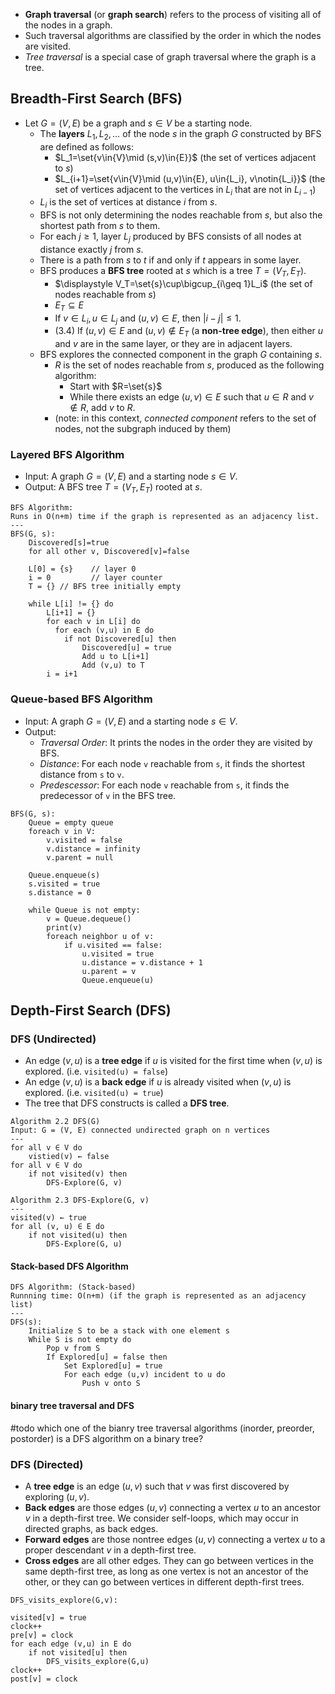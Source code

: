 - **Graph traversal** (or **graph search**) refers to the process of visiting all of the nodes in a graph.
- Such traversal algorithms are classified by the order in which the nodes are visited.
- _Tree traversal_ is a special case of graph traversal where the graph is a tree.

## Breadth-First Search (BFS)


- Let $G=(V,E)$ be a graph and $s\in{V}$ be a starting node.
	- The **layers** $L_1,L_2,\ldots$ of the node $s$ in the graph $G$ constructed by BFS are defined as follows:
		- $L_1=\set{v\in{V}\mid (s,v)\in{E}}$ (the set of vertices adjacent to $s$)
		- $L_{i+1}=\set{v\in{V}\mid (u,v)\in{E}, u\in{L_i}, v\notin{L_i}}$ (the set of vertices adjacent to the vertices in $L_i$ that are not in $L_{i-1}$)
	- $L_i$ is the set of vertices at distance $i$ from $s$.
	- BFS is not only determining the nodes reachable from $s$, but also the shortest path from $s$ to them.
	- For each $j\geq 1$, layer $L_j$ produced by BFS consists of all nodes at distance exactly $j$ from $s$. 
	- There is a path from $s$ to $t$ if and only if $t$ appears in some layer.
	- BFS produces a **BFS tree** rooted at $s$ which is a tree $T=(V_T,E_T)$.
		- $\displaystyle V_T=\set{s}\cup\bigcup_{i\geq 1}L_i$ (the set of nodes reachable from $s$)
		- $E_T\subseteq E$ 
		- If $v\in{L_i}, u\in{L_{j}}$ and $(u,v)\in{E}$, then $|i-j|\leq 1$.
		- (3.4) If $(u,v)\in{E}$ and $(u,v)\notin{E_T}$ (a **non-tree edge**), then either $u$ and $v$ are in the same layer, or they are in adjacent layers.
	- BFS explores the connected component in the graph $G$ containing $s$.
		- $R$ is the set of nodes reachable from $s$, produced as the following algorithm:
			- Start with $R=\set{s}$
			- While there exists an edge $(u,v)\in{E}$ such that $u\in{R}$ and $v\notin{R}$, add $v$ to $R$.
		- (note: in this context, _connected component_ refers to the set of nodes, not the subgraph induced by them)

### Layered BFS Algorithm

- Input: A graph $G=(V,E)$ and a starting node $s\in{V}$.
- Output: A BFS tree $T=(V_T,E_T)$ rooted at $s$.

```
BFS Algorithm:
Runs in O(n+m) time if the graph is represented as an adjacency list.
---
BFS(G, s):
	Discovered[s]=true 
	for all other v, Discovered[v]=false
	
	L[0] = {s}    // layer 0
	i = 0         // layer counter
	T = {} // BFS tree initially empty
	
	while L[i] != {} do
	    L[i+1] = {}
	    for each v in L[i] do
	      for each (v,u) in E do
	        if not Discovered[u] then
		        Discovered[u] = true
				Add u to L[i+1]
				Add (v,u) to T
		i = i+1
```

### Queue-based BFS Algorithm

- Input: A graph $G=(V,E)$ and a starting node $s\in{V}$.
- Output:
	- _Traversal Order_: It prints the nodes in the order they are visited by BFS.
	- _Distance_: For each node `v` reachable from `s`, it finds the shortest distance from `s` to `v`.
	- _Predescessor_: For each node `v` reachable from `s`, it finds the predecessor of `v` in the BFS tree.


```
BFS(G, s):
    Queue = empty queue
    foreach v in V:
        v.visited = false
        v.distance = infinity
        v.parent = null
    
    Queue.enqueue(s)
    s.visited = true
    s.distance = 0

    while Queue is not empty:
        v = Queue.dequeue()
		print(v)
        foreach neighbor u of v:
            if u.visited == false:
                u.visited = true
                u.distance = v.distance + 1
                u.parent = v
                Queue.enqueue(u)
```

## Depth-First Search (DFS)

### DFS (Undirected)

- An edge $(v,u)$ is a **tree edge** if $u$ is visited for the first time when $(v,u)$ is explored. (i.e. `visited(u) = false`)
- An edge $(v,u)$ is a **back edge** if $u$ is already visited when $(v,u)$ is explored. (i.e. `visited(u) = true`)
- The tree that DFS constructs is called a **DFS tree**.


```
Algorithm 2.2 DFS(G)
Input: G = (V, E) connected undirected graph on n vertices
---
for all v ∈ V do
	vistied(v) ← false
for all v ∈ V do
	if not visited(v) then
		DFS-Explore(G, v)
```

```
Algorithm 2.3 DFS-Explore(G, v)
---
visited(v) ← true
for all (v, u) ∈ E do
	if not visited(u) then
		DFS-Explore(G, u)
```

#### Stack-based DFS Algorithm

```
DFS Algorithm: (Stack-based)
Runnning time: O(n+m) (if the graph is represented as an adjacency list)
---
DFS(s):
	Initialize S to be a stack with one element s
	While S is not empty do
	    Pop v from S
	    If Explored[u] = false then 
		    Set Explored[u] = true
			For each edge (u,v) incident to u do
			    Push v onto S
```

#### binary tree traversal and DFS

#todo which one of the bianry tree traversal algorithms (inorder, preorder, postorder) is a DFS algorithm on a binary tree?


### DFS (Directed)



- A **tree edge** is an edge $(u,v)$ such that $v$ was first discovered by exploring $(u,v)$.
- **Back edges** are those edges $(u,v)$ connecting a vertex $u$ to an ancestor $v$ in a depth-first tree. We consider self-loops, which may occur in directed graphs, as back edges.
- **Forward edges** are those nontree edges $(u,v)$ connecting a vertex $u$ to a proper descendant $v$ in a depth-first tree.
- **Cross edges** are all other edges. They can go between vertices in the same depth-first tree, as long as one vertex is not an ancestor of the other, or they can go between vertices in different depth-first trees.

```
DFS_visits_explore(G,v):

visited[v] = true
clock++
pre[v] = clock
for each edge (v,u) in E do 
	if not visited[u] then
	    DFS_visits_explore(G,u) 
clock++
post[v] = clock
```
